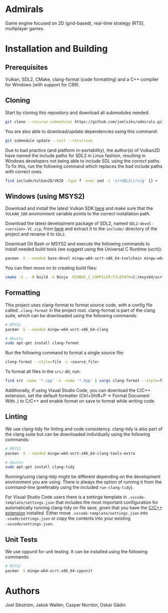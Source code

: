 # Admirals

Game engine focused on 2D (grid-based), real-time strategy (RTS), multiplayer games. 

# Installation and Building

## Prerequisites
Vulkan, SDL2, CMake, clang-format (code formatting) and a C++ compiler for Windows (with support for C99).

## Cloning

Start by cloning this repository and download all submodules needed:
```bash
git clone --recurse-submodules https://github.com/joelsiks/admirals.git
```

You are also able to download/update dependencies using this command:
```bash
git submodule update --init --recursive
```

Due to bad practice (and platform in-portability), the author(s) of Vulkan2D have named the include paths for SDL2 in Linux fashion, resulting in Windows developers not being able to include SDL using the *correct* paths. To fix this, run the following command which replaces the bad include paths with correct ones.
```bash
find include/Vulkan2D/VK2D -type f -exec sed -i 's/<SDL2\//</g' {} +
```

## Windows (using MSYS2)

Download and install the latest Vulkan SDK [here](https://vulkan.lunarg.com/) and make sure that the `VULKAN_SDK` environment variable points to the correct installation path.

Download the latest development package of SDL2, named `SDL2-devel-<version>-VC.zip`, from [here](https://github.com/libsdl-org/SDL/releases) and extract it to the `include/` directory of the project and rename it to `SDL2`.

Download Git Bash or MSYS2 and execute the following commands to install needed build tools (we suggest using the Universal C Runtime (ucrt)):
```bash
pacman -S --needed base-devel mingw-w64-ucrt-x86_64-toolchain mingw-w64-ucrt-x86_64-ninja mingw-w64-ucrt-x86_64-cmake
```

You can then move on to creating build files:
```bash
cmake -S . -B build -G Ninja -DCMAKE_C_COMPILER:FILEPATH=C:/msys64/ucrt64/bin/gcc.exe -DCMAKE_CXX_COMPILER=C:/msys64/ucrt64/bin/g++.exe
```

## Formatting

This project uses clang-format to format source code, with a config file called `.clang-format` in the project root. clang-format is part of the clang suite, which can be downloaded using the following commands:

```bash
# MSYS2
pacman -S --needed mingw-w64-ucrt-x86_64-clang

# Ubuntu
sudo apt-get install clang-format
```

Run the following command to format a single source file:
```bash
clang-format --style=file -i <source_file>
```

To format all files in the `src/` dir, run:
```bash
find src -name '*.cpp' -o -name '*.hpp' | xargs clang-format --style=file -i
```

Additionally, if using Visual Studio Code, you can download the C/C++ extension, set the default formatter (Ctrl+Shift+P -> Format Document With..) to C/C++ and enable format on save to format while writing code.

## Linting

We use clang-tidy for linting and code consistency. clang-tidy is also part of the clang suite but can be downloaded individually using the following commands:

```bash
# MSYS2
pacman -S --needed mingw-w64-ucrt-x86_64-clang-tools-extra

# Ubuntu
sudo apt-get install clang-tidy
```

Running/using clang-tidy might be different depending on the development environment you are using. There is always the option of running it from the command-line (preferably using the included `run-clang-tidy`).

For Visual Studio Code users there is a settings template in `.vscode-template/settings.json` that includes the most important configuration for automatically running clang-tidy on file save, given that you have the [C/C++ extension](https://marketplace.visualstudio.com/items?itemName=ms-vscode.cpptools) installed. Either move `.vscode-template/settings.json` into `.vsode/settings.json` or copy the contents into your existing `.vscode/settings.json`.

## Unit Tests

We use cppunit for unit testing. It can be installed using the following commands:
```bash
# MSYS2
pacman -S mingw-w64-ucrt-x86_64-cppunit
```

# Authors

Joel Sikström, Jakob Wallén, Casper Norrbin, Oskar Gådin

